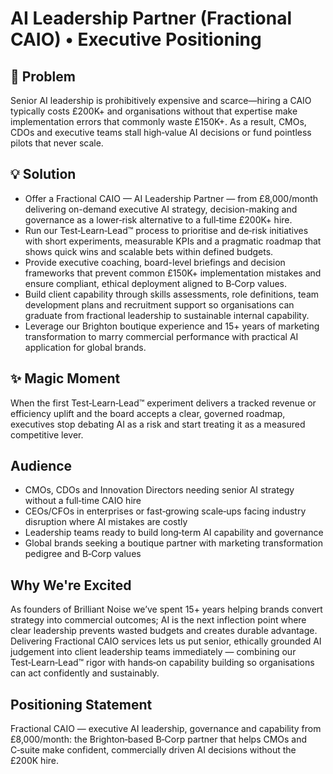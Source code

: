 # AI Leadership Partner (Fractional CAIO) • Executive Positioning

## 🎯 Problem
Senior AI leadership is prohibitively expensive and scarce—hiring a CAIO typically costs £200K+ and organisations without that expertise make implementation errors that commonly waste £150K+. As a result, CMOs, CDOs and executive teams stall high‑value AI decisions or fund pointless pilots that never scale.

## 💡 Solution
- Offer a Fractional CAIO — AI Leadership Partner — from £8,000/month delivering on-demand executive AI strategy, decision-making and governance as a lower‑risk alternative to a full‑time £200K+ hire.  
- Run our Test‑Learn‑Lead™ process to prioritise and de‑risk initiatives with short experiments, measurable KPIs and a pragmatic roadmap that shows quick wins and scalable bets within defined budgets.  
- Provide executive coaching, board-level briefings and decision frameworks that prevent common £150K+ implementation mistakes and ensure compliant, ethical deployment aligned to B‑Corp values.  
- Build client capability through skills assessments, role definitions, team development plans and recruitment support so organisations can graduate from fractional leadership to sustainable internal capability.  
- Leverage our Brighton boutique experience and 15+ years of marketing transformation to marry commercial performance with practical AI application for global brands.

## ✨ Magic Moment
When the first Test‑Learn‑Lead™ experiment delivers a tracked revenue or efficiency uplift and the board accepts a clear, governed roadmap, executives stop debating AI as a risk and start treating it as a measured competitive lever.

## Audience
- CMOs, CDOs and Innovation Directors needing senior AI strategy without a full‑time CAIO hire  
- CEOs/CFOs in enterprises or fast‑growing scale‑ups facing industry disruption where AI mistakes are costly  
- Leadership teams ready to build long‑term AI capability and governance  
- Global brands seeking a boutique partner with marketing transformation pedigree and B‑Corp values

## Why We're Excited
As founders of Brilliant Noise we’ve spent 15+ years helping brands convert strategy into commercial outcomes; AI is the next inflection point where clear leadership prevents wasted budgets and creates durable advantage. Delivering Fractional CAIO services lets us put senior, ethically grounded AI judgement into client leadership teams immediately — combining our Test‑Learn‑Lead™ rigor with hands‑on capability building so organisations can act confidently and sustainably.

## Positioning Statement
Fractional CAIO — executive AI leadership, governance and capability from £8,000/month: the Brighton‑based B‑Corp partner that helps CMOs and C‑suite make confident, commercially driven AI decisions without the £200K hire.

